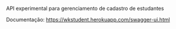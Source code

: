 API experimental para gerenciamento de cadastro de estudantes

Documentação: https://wkstudent.herokuapp.com/swagger-ui.html
